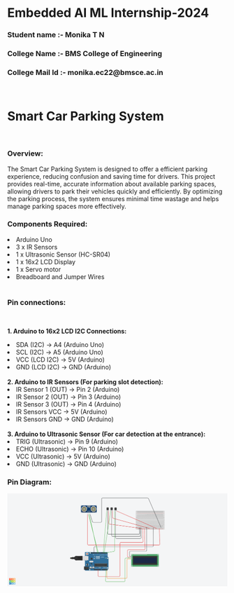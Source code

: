 # Embedded AI ML Internship-2024
<h3> Student name :- Monika T N</h3>
<h3>College Name :- BMS College of Engineering</h3>
<h3> College Mail Id :- monika.ec22@bmsce.ac.in</h3><br>

  
  <h1> Smart Car Parking System</h1><br>
 
  <h3>Overview:</h3> The Smart Car Parking System is designed to offer a efficient parking experience, reducing confusion and saving time for drivers. This project provides real-time, accurate information about available parking spaces, allowing drivers to park their vehicles quickly and efficiently. By optimizing the parking process, the system ensures minimal time wastage and helps manage parking spaces more effectively.<br>
<h3>Components Required:</h3>
<li>Arduino Uno</li>
<li>3 x IR Sensors</li>
<li>1 x Ultrasonic Sensor (HC-SR04)</li>
<li>1 x 16x2 LCD Display</li>
<li>1 x Servo motor</li>
<li>Breadboard and Jumper Wires</li><br>
<h3>Pin connections:</h3><br>

<b>1. Arduino to 16x2 LCD I2C Connections:</b>
<li>SDA (I2C) -> A4 (Arduino Uno)</li>
<li>SCL (I2C) -> A5 (Arduino Uno)</li>
<li>VCC (LCD I2C) -> 5V (Arduino)</li>
<li>GND (LCD I2C) -> GND (Arduino)</li><br>
<b>2. Arduino to IR Sensors (For parking slot detection):</b>
<li>IR Sensor 1 (OUT) -> Pin 2 (Arduino)</li>
<li>IR Sensor 2 (OUT) -> Pin 3 (Arduino)</li>
<li>IR Sensor 3 (OUT) -> Pin 4 (Arduino)</li>
<li>IR Sensors VCC -> 5V (Arduino)</li>
<li>IR Sensors GND -> GND (Arduino)</li><br>
<b>3. Arduino to Ultrasonic Sensor (For car detection at the entrance):</b>
<li>TRIG (Ultrasonic) -> Pin 9 (Arduino)</li>
<li>ECHO (Ultrasonic) -> Pin 10 (Arduino)</li>
<li>VCC (Ultrasonic) -> 5V (Arduino)</li>
<li>GND (Ultrasonic) -> GND (Arduino)</li>

<h3> Pin Diagram:</h3>
<img src="Internship/smart_parking_system.png">

  
